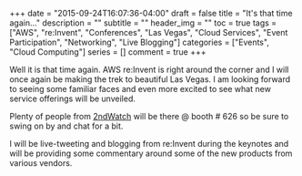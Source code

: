 +++
date  = "2015-09-24T16:07:36-04:00"
draft = false
title = "It's that time again..."
description = ""
subtitle = ""
header_img = ""
toc = true
tags = ["AWS", "re:Invent", "Conferences", "Las Vegas", "Cloud Services", "Event Participation", "Networking", "Live Blogging"]
categories = ["Events", "Cloud Computing"]
series = []
comment = true
+++

Well it is that time again. AWS re:Invent is right around the corner and I will 
once again be making the trek to beautiful Las Vegas. I am looking forward to 
seeing some familiar faces and even more excited to see what new service 
offerings will be unveiled.

Plenty of people from [2ndWatch](https://2ndwatch.com) will be there @ booth # 626 
so be sure to swing on by and chat for a bit.

I will be live-tweeting and blogging from re:Invent during the keynotes and will 
be providing some commentary around some of the new products from various vendors.

